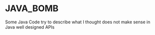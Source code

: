 JAVA_BOMB
===============

Some Java Code try to describe what I thought does not make sense in Java well designed APIs
